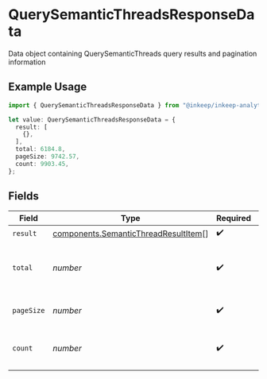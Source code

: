 # QuerySemanticThreadsResponseData

Data object containing QuerySemanticThreads query results and pagination information

## Example Usage

```typescript
import { QuerySemanticThreadsResponseData } from "@inkeep/inkeep-analytics/models/components";

let value: QuerySemanticThreadsResponseData = {
  result: [
    {},
  ],
  total: 6184.8,
  pageSize: 9742.57,
  count: 9903.45,
};
```

## Fields

| Field                                                                                        | Type                                                                                         | Required                                                                                     | Description                                                                                  |
| -------------------------------------------------------------------------------------------- | -------------------------------------------------------------------------------------------- | -------------------------------------------------------------------------------------------- | -------------------------------------------------------------------------------------------- |
| `result`                                                                                     | [components.SemanticThreadResultItem](../../models/components/semanticthreadresultitem.md)[] | :heavy_check_mark:                                                                           | N/A                                                                                          |
| `total`                                                                                      | *number*                                                                                     | :heavy_check_mark:                                                                           | Total number of results matching the query                                                   |
| `pageSize`                                                                                   | *number*                                                                                     | :heavy_check_mark:                                                                           | Number of results per page                                                                   |
| `count`                                                                                      | *number*                                                                                     | :heavy_check_mark:                                                                           | Number of results in the current response                                                    |